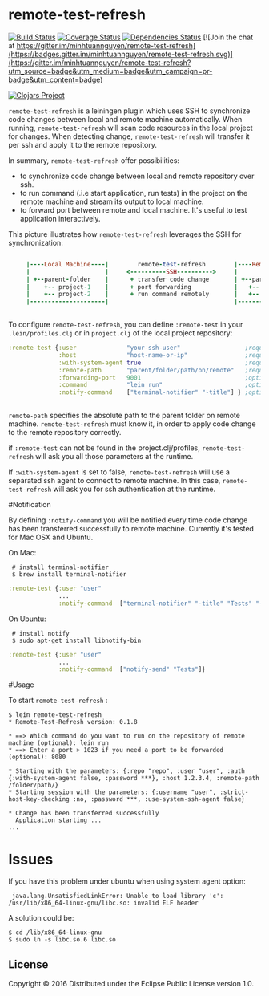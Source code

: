 # remote-test-refresh

[![Build Status](https://travis-ci.org/minhtuannguyen/remote-test-refresh.svg?branch=master)](https://travis-ci.org/minhtuannguyen/remote-test-refresh)
[![Coverage Status](https://coveralls.io/repos/github/minhtuannguyen/remote-test-refresh/badge.svg?branch=master)](https://coveralls.io/github/minhtuannguyen/remote-test-refresh?branch=master)
[![Dependencies Status](http://jarkeeper.com/minhtuannguyen/remote-test-refresh/status.svg)](http://jarkeeper.com/minhtuannguyen/remote-test-refresh)
[![Join the chat at https://gitter.im/minhtuannguyen/remote-test-refresh](https://badges.gitter.im/minhtuannguyen/remote-test-refresh.svg)](https://gitter.im/minhtuannguyen/remote-test-refresh?utm_source=badge&utm_medium=badge&utm_campaign=pr-badge&utm_content=badge)


[![Clojars Project](http://clojars.org/minhtuannguyen/remote-test-refresh/latest-version.svg)](https://clojars.org/minhtuannguyen/remote-test-refresh)

`remote-test-refresh` is a leiningen plugin which uses SSH to synchronize code changes between local and remote machine automatically. When running, `remote-test-refresh` will scan code resources in the local project for changes. When detecting change, `remote-test-refresh` will transfer it per ssh and apply it to the remote repository.

In summary, `remote-test-refresh` offer possibilities:
   +  to synchronize code change between local and remote repository over ssh.
   +  to run command (.i.e start application, run tests) in the project on the remote machine and stream its output to local machine. 
   +  to forward port between remote and local machine. It's useful to test application interactively.
   
This picture illustrates how `remote-test-refresh` leverages the SSH for synchronization: 
   
```ruby

     |----Local Machine----|        remote-test-refresh        |----Remote Machine---|  
     |                     |     <----------SSH---------->     |                     | 
     | +--parent-folder    |      + transfer code change       | +--parent-folder    | 
     |    +-- project-1    |      + port forwarding            |   +-- project-1     | 
     |    +-- project-2    |      + run command remotely       |   +-- project-2     | 
     |---------------------|                                   |---------------------|  
	                                                       
```
  
   
To configure `remote-test-refresh`,  you can define `:remote-test` in your `.lein/profiles.clj` or in `project.clj` of the local project repository:

```clojure
:remote-test {:user              "your-ssh-user"                  ;required for ssh connection
		      :host              "host-name-or-ip"                ;required for ssh connection
		      :with-system-agent true                             ;required for ssh connection 
	          :remote-path       "parent/folder/path/on/remote"   ;required for sync code change
	          :forwarding-port   9001                             ;optional for port forwarding
	          :command           "lein run"                       ;optional for running cmd
	          :notify-command    ["terminal-notifier" "-title"] } ;optional for notification
	         
```


`remote-path` specifies the  absolute path to the parent folder on remote machine. `remote-test-refresh` must know it, in order to apply code change to the remote repository correctly.

if `:remote-test` can not be found in the project.clj/profiles, `remote-test-refresh` will ask you all those parameters at the runtime. 

If `:with-system-agent` is set to false, `remote-test-refresh`  will use a separated ssh agent to connect to remote machine. In this case, `remote-test-refresh` will ask you for ssh authentication at the runtime.

#Notification

By defining `:notify-command` you will be notified every time code change has been transferred successfully to remote machine. Currently it's tested for Mac OSX and Ubuntu.
  
On Mac:
   
     # install terminal-notifier
     $ brew install terminal-notifier

```clojure
:remote-test {:user "user"
              ...
              :notify-command  ["terminal-notifier" "-title" "Tests" "-message"]}
```

On Ubuntu:

     # install notify
     $ sudo apt-get install libnotify-bin

```clojure
:remote-test {:user "user"
              ...
              :notify-command  ["notify-send" "Tests"]}
```

#Usage

To start `remote-test-refresh` :

    $ lein remote-test-refresh
    * Remote-Test-Refresh version: 0.1.8
    
    * ==> Which command do you want to run on the repository of remote machine (optional): lein run  
    * ==> Enter a port > 1023 if you need a port to be forwarded (optional): 8080
    
    * Starting with the parameters: {:repo "repo", :user "user", :auth {:with-system-agent false, :password ***}, :host 1.2.3.4, :remote-path /folder/path/}
    * Starting session with the parameters: {:username "user", :strict-host-key-checking :no, :password ***, :use-system-ssh-agent false}
    
    * Change has been transferred successfully
      Application starting ...
    ...


# Issues
If you have this problem under ubuntu when using system agent option:

     java.lang.UnsatisfiedLinkError: Unable to load library 'c': /usr/lib/x86_64-linux-gnu/libc.so: invalid ELF header
    
A solution could be:

    $ cd /lib/x86_64-linux-gnu
    $ sudo ln -s libc.so.6 libc.so


## License

Copyright © 2016 Distributed under the Eclipse Public License version 1.0.